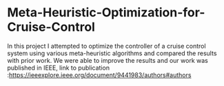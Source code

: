 # Meta-Heuristic-Optimization-for-Cruise-Control
In this project I attempted to optimize the controller of a cruise control system using various meta-heuristic algorithms and compared the results with prior work. We were able to improve the results and our work was published in IEEE, link to publication :https://ieeexplore.ieee.org/document/9441983/authors#authors 
